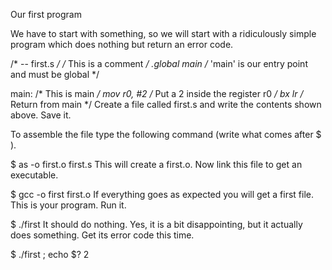 Our first program

We have to start with something, so we will start with a ridiculously simple program which does nothing but return an error code.

/* -- first.s */
/* This is a comment */
.global main /* 'main' is our entry point and must be global */
 
main:          /* This is main */
    mov r0, #2 /* Put a 2 inside the register r0 */
    bx lr      /* Return from main */
Create a file called first.s and write the contents shown above. Save it.

To assemble the file type the following command (write what comes after $ ).

$ as -o first.o first.s
This will create a first.o. Now link this file to get an executable.

$ gcc -o first first.o
If everything goes as expected you will get a first file. This is your program. Run it.

$ ./first
It should do nothing. Yes, it is a bit disappointing, but it actually does something. Get its error code this time.

$ ./first ; echo $?
2



